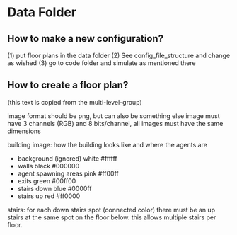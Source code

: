 # Data Folder 

## How to make a new configuration?

(1) put floor plans in the data folder
(2) See config_file_structure and change as wished
(3) go to code folder and simulate as mentioned there

## How to create a floor plan?
(this text is copied from the multi-level-group)

image format should be png, but can also be something else
image must have 3 channels (RGB) and 8 bits/channel, all images must have the
same dimensions

building image:
 how the building looks like and where the agents are
 - background 						(ignored)	white   #ffffff
 - walls 						black   	#000000
 - agent spawning areas					pink    	#ff00ff 
 - exits						green   	#00ff00
 - stairs down						blue    	#0000ff
 - stairs up						red		#ff0000

 stairs: for each down stairs spot (connected color) there must be an up stairs
 at the same spot on the floor below. this allows multiple stairs per floor.

